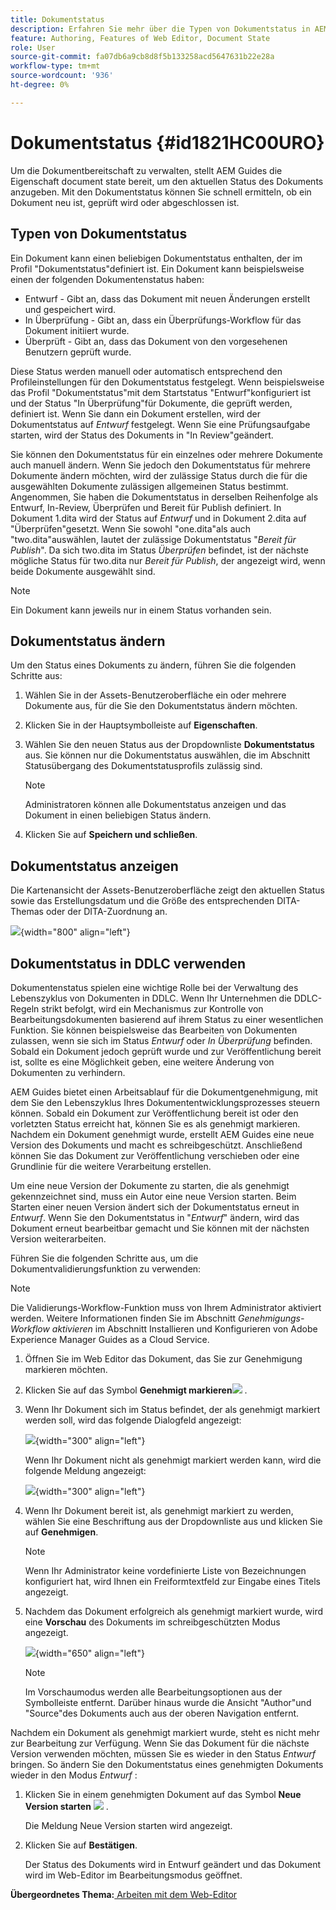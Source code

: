 ```yaml
---
title: Dokumentstatus
description: Erfahren Sie mehr über die Typen von Dokumentstatus in AEM Guides. Erfahren Sie, wie Sie den Dokumentstatus ändern oder anzeigen und den Dokumentstatus in DDLC verwenden.
feature: Authoring, Features of Web Editor, Document State
role: User
source-git-commit: fa07db6a9cb8d8f5b133258acd5647631b22e28a
workflow-type: tm+mt
source-wordcount: '936'
ht-degree: 0%

---
```


# Dokumentstatus {#id1821HC00URO}

Um die Dokumentbereitschaft zu verwalten, stellt AEM Guides die Eigenschaft document state bereit, um den aktuellen Status des Dokuments anzugeben. Mit den Dokumentstatus können Sie schnell ermitteln, ob ein Dokument neu ist, geprüft wird oder abgeschlossen ist.

## Typen von Dokumentstatus

Ein Dokument kann einen beliebigen Dokumentstatus enthalten, der im Profil &quot;Dokumentstatus&quot;definiert ist. Ein Dokument kann beispielsweise einen der folgenden Dokumentenstatus haben:

- Entwurf - Gibt an, dass das Dokument mit neuen Änderungen erstellt und gespeichert wird.
- In Überprüfung - Gibt an, dass ein Überprüfungs-Workflow für das Dokument initiiert wurde.
- Überprüft - Gibt an, dass das Dokument von den vorgesehenen Benutzern geprüft wurde.

Diese Status werden manuell oder automatisch entsprechend den Profileinstellungen für den Dokumentstatus festgelegt. Wenn beispielsweise das Profil &quot;Dokumentstatus&quot;mit dem Startstatus &quot;Entwurf&quot;konfiguriert ist und der Status &quot;In Überprüfung&quot;für Dokumente, die geprüft werden, definiert ist. Wenn Sie dann ein Dokument erstellen, wird der Dokumentstatus auf *Entwurf* festgelegt. Wenn Sie eine Prüfungsaufgabe starten, wird der Status des Dokuments in &quot;In Review&quot;geändert.

Sie können den Dokumentstatus für ein einzelnes oder mehrere Dokumente auch manuell ändern. Wenn Sie jedoch den Dokumentstatus für mehrere Dokumente ändern möchten, wird der zulässige Status durch die für die ausgewählten Dokumente zulässigen allgemeinen Status bestimmt. Angenommen, Sie haben die Dokumentstatus in derselben Reihenfolge als Entwurf, In-Review, Überprüfen und Bereit für Publish definiert. In Dokument 1.dita wird der Status auf *Entwurf* und in Dokument 2.dita auf &quot;Überprüfen&quot;gesetzt. Wenn Sie sowohl &quot;one.dita&quot;als auch &quot;two.dita&quot;auswählen, lautet der zulässige Dokumentstatus &quot;*Bereit für Publish*&quot;. Da sich two.dita im Status *Überprüfen* befindet, ist der nächste mögliche Status für two.dita nur *Bereit für Publish*, der angezeigt wird, wenn beide Dokumente ausgewählt sind.

>[!NOTE]
>
> Ein Dokument kann jeweils nur in einem Status vorhanden sein.

## Dokumentstatus ändern

Um den Status eines Dokuments zu ändern, führen Sie die folgenden Schritte aus:

1. Wählen Sie in der Assets-Benutzeroberfläche ein oder mehrere Dokumente aus, für die Sie den Dokumentstatus ändern möchten.
1. Klicken Sie in der Hauptsymbolleiste auf **Eigenschaften**.
1. Wählen Sie den neuen Status aus der Dropdownliste **Dokumentstatus** aus. Sie können nur die Dokumentstatus auswählen, die im Abschnitt Statusübergang des Dokumentstatusprofils zulässig sind.

   >[!NOTE]
   >
   >Administratoren können alle Dokumentstatus anzeigen und das Dokument in einen beliebigen Status ändern.

1. Klicken Sie auf **Speichern und schließen**.

## Dokumentstatus anzeigen

Die Kartenansicht der Assets-Benutzeroberfläche zeigt den aktuellen Status sowie das Erstellungsdatum und die Größe des entsprechenden DITA-Themas oder der DITA-Zuordnung an.

![](images/document_state.png){width="800" align="left"}

## Dokumentstatus in DDLC verwenden

Dokumentenstatus spielen eine wichtige Rolle bei der Verwaltung des Lebenszyklus von Dokumenten in DDLC. Wenn Ihr Unternehmen die DDLC-Regeln strikt befolgt, wird ein Mechanismus zur Kontrolle von Bearbeitungsdokumenten basierend auf ihrem Status zu einer wesentlichen Funktion. Sie können beispielsweise das Bearbeiten von Dokumenten zulassen, wenn sie sich im Status *Entwurf* oder *In Überprüfung* befinden. Sobald ein Dokument jedoch geprüft wurde und zur Veröffentlichung bereit ist, sollte es eine Möglichkeit geben, eine weitere Änderung von Dokumenten zu verhindern.

AEM Guides bietet einen Arbeitsablauf für die Dokumentgenehmigung, mit dem Sie den Lebenszyklus Ihres Dokumententwicklungsprozesses steuern können. Sobald ein Dokument zur Veröffentlichung bereit ist oder den vorletzten Status erreicht hat, können Sie es als genehmigt markieren. Nachdem ein Dokument genehmigt wurde, erstellt AEM Guides eine neue Version des Dokuments und macht es schreibgeschützt. Anschließend können Sie das Dokument zur Veröffentlichung verschieben oder eine Grundlinie für die weitere Verarbeitung erstellen.

Um eine neue Version der Dokumente zu starten, die als genehmigt gekennzeichnet sind, muss ein Autor eine neue Version starten. Beim Starten einer neuen Version ändert sich der Dokumentstatus erneut in *Entwurf*. Wenn Sie den Dokumentstatus in &quot;*Entwurf*&quot; ändern, wird das Dokument erneut bearbeitbar gemacht und Sie können mit der nächsten Version weiterarbeiten.

Führen Sie die folgenden Schritte aus, um die Dokumentvalidierungsfunktion zu verwenden:

>[!NOTE]
>
> Die Validierungs-Workflow-Funktion muss von Ihrem Administrator aktiviert werden. Weitere Informationen finden Sie im Abschnitt *Genehmigungs-Workflow aktivieren* im Abschnitt Installieren und Konfigurieren von Adobe Experience Manager Guides as a Cloud Service.

1. Öffnen Sie im Web Editor das Dokument, das Sie zur Genehmigung markieren möchten.

1. Klicken Sie auf das Symbol **Genehmigt markieren**![](images/mark_approve_icon.svg) .

1. Wenn Ihr Dokument sich im Status befindet, der als genehmigt markiert werden soll, wird das folgende Dialogfeld angezeigt:

   ![](images/mark-approved-correct-state.png){width="300" align="left"}

   Wenn Ihr Dokument nicht als genehmigt markiert werden kann, wird die folgende Meldung angezeigt:

   ![](images/mark-approved-incorrect-state.png){width="300" align="left"}

1. Wenn Ihr Dokument bereit ist, als genehmigt markiert zu werden, wählen Sie eine Beschriftung aus der Dropdownliste aus und klicken Sie auf **Genehmigen**.

   >[!NOTE]
   >
   > Wenn Ihr Administrator keine vordefinierte Liste von Bezeichnungen konfiguriert hat, wird Ihnen ein Freiformtextfeld zur Eingabe eines Titels angezeigt.

1. Nachdem das Dokument erfolgreich als genehmigt markiert wurde, wird eine **Vorschau** des Dokuments im schreibgeschützten Modus angezeigt.

   ![](images/approved-doc-read-only.png){width="650" align="left"}

   >[!NOTE]
   >
   > Im Vorschaumodus werden alle Bearbeitungsoptionen aus der Symbolleiste entfernt. Darüber hinaus wurde die Ansicht &quot;Author&quot;und &quot;Source&quot;des Dokuments auch aus der oberen Navigation entfernt.


Nachdem ein Dokument als genehmigt markiert wurde, steht es nicht mehr zur Bearbeitung zur Verfügung. Wenn Sie das Dokument für die nächste Version verwenden möchten, müssen Sie es wieder in den Status *Entwurf* bringen. So ändern Sie den Dokumentstatus eines genehmigten Dokuments wieder in den Modus *Entwurf* :

1. Klicken Sie in einem genehmigten Dokument auf das Symbol **Neue Version starten** ![](images/approved-restart-draft-mode-icon.svg) .

   Die Meldung Neue Version starten wird angezeigt.

1. Klicken Sie auf **Bestätigen**.

   Der Status des Dokuments wird in Entwurf geändert und das Dokument wird im Web-Editor im Bearbeitungsmodus geöffnet.


**Übergeordnetes Thema:**[ Arbeiten mit dem Web-Editor](web-editor.md)
